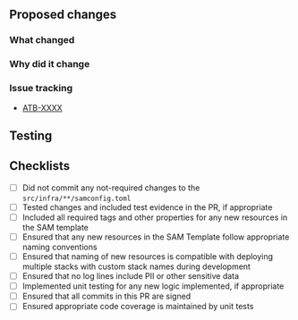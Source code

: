## Proposed changes
<!-- Include the Jira ticket number in square brackets as prefix, eg `ATB-XXXX: Description of Change` -->

### What changed
<!-- Describe the changes in detail - the "what"-->

### Why did it change
<!-- Describe the reason these changes were made - the "why" -->

### Issue tracking
<!-- List any related Jira tickets or GitHub issues -->
<!-- List any related ADRs or RFCs -->
<!-- List any related PRs -->
- [ATB-XXXX](https://govukverify.atlassian.net/browse/ATB-XXXX)

## Testing
<!-- Please give an overview of how the changes were tested -->
<!-- Please specify if changes were tested locally and how, include evidence where relevant -->
<!-- Please specify if changes were deployed and tested in the AWS Account and how, include evidence where relevant -->

## Checklists
- [ ] Did not commit any not-required changes to the `src/infra/**/samconfig.toml`
- [ ] Tested changes and included test evidence in the PR, if appropriate
- [ ] Included all required tags and other properties for any new resources in the SAM template
- [ ] Ensured that any new resources in the SAM Template follow appropriate naming conventions
- [ ] Ensured that naming of new resources is compatible with deploying multiple stacks with custom stack names during development
- [ ] Ensured that no log lines include PII or other sensitive data
- [ ] Implemented unit testing for any new logic implemented, if appropriate
- [ ] Ensured that all commits in this PR are signed
- [ ] Ensured appropriate code coverage is maintained by unit tests
